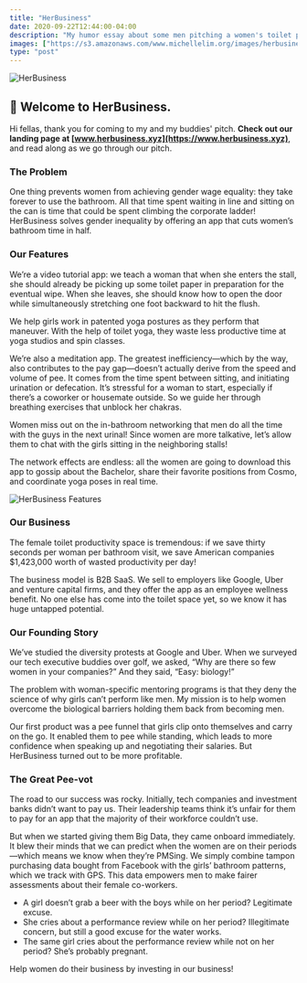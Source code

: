 ```yaml
---
title: "HerBusiness"
date: 2020-09-22T12:44:00-04:00
description: "My humor essay about some men pitching a women's toilet productivity app."
images: ["https://s3.amazonaws.com/www.michellelim.org/images/herbusiness.png"]
type: "post"
---
```


![HerBusiness](https://s3.amazonaws.com/www.michellelim.org/images/herbusiness.png)

## 💅 Welcome to HerBusiness.

Hi fellas, thank you for coming to my and my buddies' pitch. **Check out our landing page at [www.herbusiness.xyz](https://www.herbusiness.xyz)**, and read along as we go through our pitch.

### The Problem

One thing prevents women from achieving gender wage equality: they take forever to use the bathroom. All that time spent waiting in line and sitting on the can is time that could be spent climbing the corporate ladder! HerBusiness solves gender inequality by offering an app that cuts women’s bathroom time in half.

### Our Features

We’re a video tutorial app: we teach a woman that when she enters the stall, she should already be picking up some toilet paper in preparation for the eventual wipe. When she leaves, she should know how to open the door while simultaneously stretching one foot backward to hit the flush.

We help girls work in patented yoga postures as they perform that maneuver. With the help of toilet yoga, they waste less productive time at yoga studios and spin classes.

We’re also a meditation app. The greatest inefficiency—which by the way, also contributes to the pay gap—doesn’t actually derive from the speed and volume of pee. It comes from the time spent between sitting, and initiating urination or defecation. It’s stressful for a woman to start, especially if there’s a coworker or housemate outside. So we guide her through breathing exercises that unblock her chakras.

Women miss out on the in-bathroom networking that men do all the time with the guys in the next urinal! Since women are more talkative, let’s allow them to chat with the girls sitting in the neighboring stalls!

The network effects are endless: all the women are going to download this app to gossip about the Bachelor, share their favorite positions from Cosmo, and coordinate yoga poses in real time.

![HerBusiness Features](https://s3.amazonaws.com/www.michellelim.org/images/herbusiness-best-features.png)

### Our Business

The female toilet productivity space is tremendous: if we save thirty seconds per woman per bathroom visit, we save American companies \$1,423,000 worth of wasted productivity per day!

The business model is B2B SaaS. We sell to employers like Google, Uber and venture capital firms, and they offer the app as an employee wellness benefit. No one else has come into the toilet space yet, so we know it has huge untapped potential.

### Our Founding Story

We’ve studied the diversity protests at Google and Uber. When we surveyed our tech executive buddies over golf, we asked, “Why are there so few women in your companies?” And they said, “Easy: biology!”

The problem with woman-specific mentoring programs is that they deny the science of why girls can’t perform like men. My mission is to help women overcome the biological barriers holding them back from becoming men.

Our first product was a pee funnel that girls clip onto themselves and carry on the go. It enabled them to pee while standing, which leads to more confidence when speaking up and negotiating their salaries. But HerBusiness turned out to be more profitable.

### The Great Pee-vot

The road to our success was rocky. Initially, tech companies and investment banks didn’t want to pay us. Their leadership teams think it’s unfair for them to pay for an app that the majority of their workforce couldn’t use.

But when we started giving them Big Data, they came onboard immediately. It blew their minds that we can predict when the women are on their periods—which means we know when they’re PMSing. We simply combine tampon purchasing data bought from Facebook with the girls’ bathroom patterns, which we track with GPS.
This data empowers men to make fairer assessments about their female co-workers.

- A girl doesn’t grab a beer with the boys while on her period? Legitimate excuse.
- She cries about a performance review while on her period? Illegitimate concern, but still a good excuse for the water works.
- The same girl cries about the performance review while not on her period? She’s probably pregnant.

Help women do their business by investing in our business!
